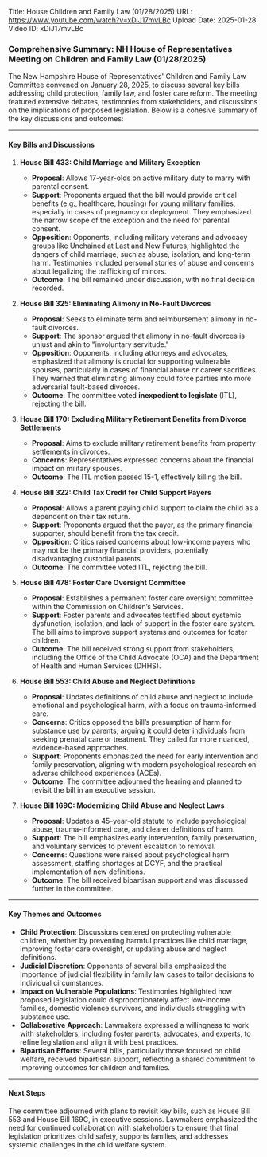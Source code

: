 Title: House Children and Family Law (01/28/2025)
URL: https://www.youtube.com/watch?v=xDiJ17mvLBc
Upload Date: 2025-01-28
Video ID: xDiJ17mvLBc

### Comprehensive Summary: NH House of Representatives Meeting on Children and Family Law (01/28/2025)

The New Hampshire House of Representatives' Children and Family Law Committee convened on January 28, 2025, to discuss several key bills addressing child protection, family law, and foster care reform. The meeting featured extensive debates, testimonies from stakeholders, and discussions on the implications of proposed legislation. Below is a cohesive summary of the key discussions and outcomes:

---

#### **Key Bills and Discussions**

1. **House Bill 433: Child Marriage and Military Exception**
   - **Proposal**: Allows 17-year-olds on active military duty to marry with parental consent.
   - **Support**: Proponents argued that the bill would provide critical benefits (e.g., healthcare, housing) for young military families, especially in cases of pregnancy or deployment. They emphasized the narrow scope of the exception and the need for parental consent.
   - **Opposition**: Opponents, including military veterans and advocacy groups like Unchained at Last and New Futures, highlighted the dangers of child marriage, such as abuse, isolation, and long-term harm. Testimonies included personal stories of abuse and concerns about legalizing the trafficking of minors.
   - **Outcome**: The bill remained under discussion, with no final decision recorded.

2. **House Bill 325: Eliminating Alimony in No-Fault Divorces**
   - **Proposal**: Seeks to eliminate term and reimbursement alimony in no-fault divorces.
   - **Support**: The sponsor argued that alimony in no-fault divorces is unjust and akin to "involuntary servitude."
   - **Opposition**: Opponents, including attorneys and advocates, emphasized that alimony is crucial for supporting vulnerable spouses, particularly in cases of financial abuse or career sacrifices. They warned that eliminating alimony could force parties into more adversarial fault-based divorces.
   - **Outcome**: The committee voted **inexpedient to legislate** (ITL), rejecting the bill.

3. **House Bill 170: Excluding Military Retirement Benefits from Divorce Settlements**
   - **Proposal**: Aims to exclude military retirement benefits from property settlements in divorces.
   - **Concerns**: Representatives expressed concerns about the financial impact on military spouses.
   - **Outcome**: The ITL motion passed 15-1, effectively killing the bill.

4. **House Bill 322: Child Tax Credit for Child Support Payers**
   - **Proposal**: Allows a parent paying child support to claim the child as a dependent on their tax return.
   - **Support**: Proponents argued that the payer, as the primary financial supporter, should benefit from the tax credit.
   - **Opposition**: Critics raised concerns about low-income payers who may not be the primary financial providers, potentially disadvantaging custodial parents.
   - **Outcome**: The committee voted ITL, rejecting the bill.

5. **House Bill 478: Foster Care Oversight Committee**
   - **Proposal**: Establishes a permanent foster care oversight committee within the Commission on Children’s Services.
   - **Support**: Foster parents and advocates testified about systemic dysfunction, isolation, and lack of support in the foster care system. The bill aims to improve support systems and outcomes for foster children.
   - **Outcome**: The bill received strong support from stakeholders, including the Office of the Child Advocate (OCA) and the Department of Health and Human Services (DHHS).

6. **House Bill 553: Child Abuse and Neglect Definitions**
   - **Proposal**: Updates definitions of child abuse and neglect to include emotional and psychological harm, with a focus on trauma-informed care.
   - **Concerns**: Critics opposed the bill’s presumption of harm for substance use by parents, arguing it could deter individuals from seeking prenatal care or treatment. They called for more nuanced, evidence-based approaches.
   - **Support**: Proponents emphasized the need for early intervention and family preservation, aligning with modern psychological research on adverse childhood experiences (ACEs).
   - **Outcome**: The committee adjourned the hearing and planned to revisit the bill in an executive session.

7. **House Bill 169C: Modernizing Child Abuse and Neglect Laws**
   - **Proposal**: Updates a 45-year-old statute to include psychological abuse, trauma-informed care, and clearer definitions of harm.
   - **Support**: The bill emphasizes early intervention, family preservation, and voluntary services to prevent escalation to removal.
   - **Concerns**: Questions were raised about psychological harm assessment, staffing shortages at DCYF, and the practical implementation of new definitions.
   - **Outcome**: The bill received bipartisan support and was discussed further in the committee.

---

#### **Key Themes and Outcomes**
- **Child Protection**: Discussions centered on protecting vulnerable children, whether by preventing harmful practices like child marriage, improving foster care oversight, or updating abuse and neglect definitions.
- **Judicial Discretion**: Opponents of several bills emphasized the importance of judicial flexibility in family law cases to tailor decisions to individual circumstances.
- **Impact on Vulnerable Populations**: Testimonies highlighted how proposed legislation could disproportionately affect low-income families, domestic violence survivors, and individuals struggling with substance use.
- **Collaborative Approach**: Lawmakers expressed a willingness to work with stakeholders, including foster parents, advocates, and experts, to refine legislation and align it with best practices.
- **Bipartisan Efforts**: Several bills, particularly those focused on child welfare, received bipartisan support, reflecting a shared commitment to improving outcomes for children and families.

---

#### **Next Steps**
The committee adjourned with plans to revisit key bills, such as House Bill 553 and House Bill 169C, in executive sessions. Lawmakers emphasized the need for continued collaboration with stakeholders to ensure that final legislation prioritizes child safety, supports families, and addresses systemic challenges in the child welfare system.